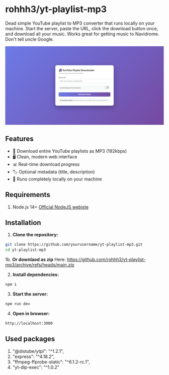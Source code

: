 # rohhh3/yt-playlist-mp3
Dead simple YouTube playlist to MP3 converter that runs locally on your machine. Start the server, paste the URL, click the download button once, and download all your music. Works great for getting music to Navidrome. Don't tell uncle Google.

![App Screenshot](https://github.com/rohhh3/yt-playlist-mp3/blob/main/untitled1.png)
## Features
- 🎵 Download entire YouTube playlists as MP3 (192kbps)
- 🖥️ Clean, modern web interface
- 📊 Real-time download progress
- 🏷️ Optional metadata (title, description)
- 💾 Runs completely locally on your machine

## Requirements
1. Node.js 14+  [Official NodeJS webiste](https://nodejs.org/en/download)

## Installation

1. **Clone the repository:**
```bash
git clone https://github.com/yourusername/yt-playlist-mp3.git
cd yt-playlist-mp3
```
1b. **Or downlaod as zip**
Here: https://github.com/rohhh3/yt-playlist-mp3/archive/refs/heads/main.zip

2. **Install dependencies:**
```bash
npm i
```

3. **Start the server:**
```bash
npm run dev
```

4. **Open in browser:**
```bash
http://localhost:3000
```

## Used packages
1. "@distube/ytpl": "^1.2.1",
2. "express": "^4.18.2",
3. "ffmpeg-ffprobe-static": "^6.1.2-rc.1",
4. "yt-dlp-exec": "^1.0.2"
